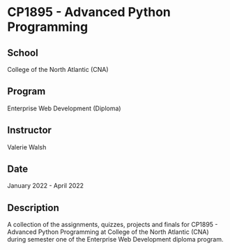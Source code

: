 # CP1895 - Advanced Python Programming
## School
College of the North Atlantic (CNA)
## Program
Enterprise Web Development (Diploma)
## Instructor
Valerie Walsh
## Date
January 2022 - April 2022
## Description
A collection of the assignments, quizzes, projects and finals for CP1895 - Advanced Python Programming at College of the North Atlantic (CNA) during semester one of the Enterprise Web Development diploma program.
